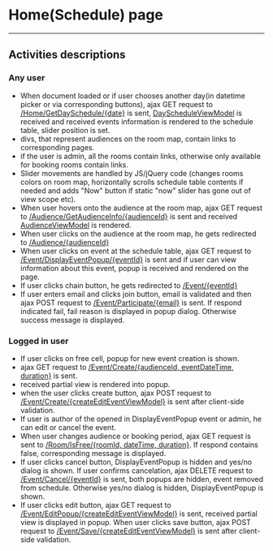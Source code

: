 # Home(Schedule) page
___
## Activities descriptions
### Any user
* When document loaded or if user chooses another day(in datetime picker or via corresponding buttons),
ajax GET request to
[/Home/GetDaySchedule/{date}](controllers/home_controller.md#get_dayschedule)
is sent,
[DayScheduleViewModel](https://github.com/anshox/AudienceBooking/blob/contracts-definitions/Booking/Booking.Web/ViewModels/Home/DayScheduleViewModel.cs)
 is received and
received events information is rendered to the schedule table, slider position is set.
 * divs, that represent audiences on the room map, contain links to corresponding pages.
 * if the user is admin, all the rooms contain links, otherwise only available for booking rooms contain links.
* Slider movements are handled by JS/jQuery code (changes rooms colors on room map, horizontally scrolls
schedule table contents if needed and adds "Now" button if static "now" slider has gone out of view scope etc).
* When user hovers onto the audience at the room map, ajax GET request to
[/Audience/GetAudienceInfo/{audienceId}](controllers/audience_controller.md#get_audienceinfo)
is sent and received
[AudienceViewModel](https://github.com/anshox/AudienceBooking/blob/contracts-definitions/Booking/Booking.Web/ViewModels/Audience/AudienceViewModel.cs)
is rendered.
* When user clicks on the audience at the room map, he gets redirected to
[/Audience/{audienceId}](controllers/audience_controller.md#get_audience)
* When user clicks on event at the schedule table, ajax GET request to
[/Event/DisplayEventPopup/{eventId}](controllers/event_controller.md#get_displayeventpopup)
is sent and if user can view information about this event, popup is received and rendered on the page.
 * If user clicks chain button, he gets redirected to
 [/Event/{eventId}](controllers/event_controller.md#get_event)
 * If user enters email and clicks join button, email is validated and then ajax POST request to
 [/Event/Participate/{email}](controllers/event_controller.md#participate)
 is sent. If respond indicated fail, fail reason is displayed in popup dialog. Otherwise
 success message is displayed.

### Logged in user
* If user clicks on free cell, popup for new event creation is shown.
 * ajax GET request to [/Event/Create/{audienceId, eventDateTime, duration}](controllers/event_controller.md#get_create_audience_id) is sent.
 * received partial view is rendered into popup.
 * when the user clicks create button, ajax POST request to
 [/Event/Create/{createEditEventViewModel}](controllers/event_controller.md#create) is sent after
 client-side validation.
* If user is author of the opened in DisplayEventPopup event or admin, he can edit or cancel the event.
 * When user changes audience or booking period, ajax GET request is sent to
 [/Room/IsFree/{roomId, dateTime, duration}](controllers/audience_controller.md#is_free). If respond contains false, corresponding message is displayed.
 * If user clicks cancel button, DisplayEventPopup is hidden and yes/no dialog is shown. If user confirms cancelation, ajax DELETE request to
 [/Event/Cancel/{eventId}](controllers/event_controller.md#cancel) is sent,
 both popups are hidden, event removed from schedule. Otherwise yes/no dialog is hidden, DisplayEventPopup is shown.
 * If user clicks edit button, ajax GET request to
 [/Event/EditPopup/{createEditEventViewModel}](controllers/event_controller.md#edit_popup) is sent, received partial view is displayed in popup. When user clicks save button, ajax POST request to
 [/Event/Save/{createEditEventViewModel}](controllers/event_controller.md#save) is sent after client-side validation.
